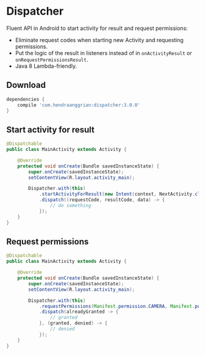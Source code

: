 Dispatcher
==========
Fluent API in Android to start activity for result and request permissions:
 * Eliminate request codes when starting new Activity and requesting permissions.
 * Put the logic of the result in listeners instead of in `onActivityResult` or `onRequestPermissionsResult`.
 * Java 8 Lambda-friendly.

Download
--------
```gradle
dependencies {
    compile 'com.hendraanggrian:dispatcher:3.0.0'
}
```

Start activity for result
-------------------------
```java
@Dispatchable
public class MainActivity extends Activity {

    @Override
    protected void onCreate(Bundle savedInstanceState) {
        super.onCreate(savedInstanceState);
        setContentView(R.layout.activity_main);

        Dispatcher.with(this)
            .startActivityForResult(new Intent(context, NextActivity.class))
            .dispatch((requestCode, resultCode, data) -> {
                // do something
            });
    }
}
```

Request permissions
-------------------
```java
@Dispatchable
public class MainActivity extends Activity {

    @Override
    protected void onCreate(Bundle savedInstanceState) {
        super.onCreate(savedInstanceState);
        setContentView(R.layout.activity_main);

        Dispatcher.with(this)
            .requestPermissions(Manifest.permission.CAMERA, Manifest.permission.WRITE_EXTERNAL_STORAGE)
            .dispatch(alreadyGranted -> {
                // granted
            }, (granted, denied) -> {
                // denied
            });
    }
}
```